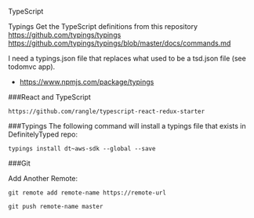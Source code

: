 
TypeScript

Typings
Get the TypeScript definitions from this repository
https://github.com/typings/typings
https://github.com/typings/typings/blob/master/docs/commands.md


I need a typings.json file that replaces what used to be a tsd.json file (see todomvc app).
* https://www.npmjs.com/package/typings

###React and TypeScript

    https://github.com/rangle/typescript-react-redux-starter

###Typings
The following command will install a typings file that exists in DefinitelyTyped repo:

    typings install dt~aws-sdk --global --save



###Git

Add Another Remote:

    git remote add remote-name https://remote-url

    git push remote-name master
